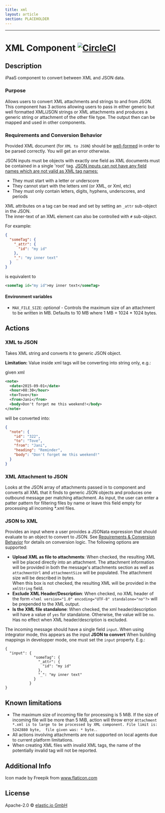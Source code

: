 ```yaml
---
title: xml
layout: article
section: PLACEHOLDER
---
```

---

# XML Component [![CircleCI](https://circleci.com/gh/elasticio/xml-component.svg?style=svg)](https://circleci.com/gh/elasticio/xml-component)

## Description
iPaaS component to convert between XML and JSON data. 

### Purpose
Allows users to convert XML attachments and strings to and from JSON.
This component has 3 actions allowing users to pass in either generic but well formatted XML/JSON strings or XML attachments 
and produces a generic string or attachment of the other file type. The output then can be mapped and used in other components.

### Requirements and Conversion Behavior
Provided XML document (for `XML to JSON`) should be [well-formed](https://en.wikipedia.org/wiki/Well-formed_document) 
in order to be parsed correctly. You will get an error otherwise. 

JSON inputs must be objects with exactly one field as XML documents must be contained in a single 'root' tag. 
[JSON inputs can not have any field names which are not valid as XML tag names:](https://www.w3schools.com/xml/xml_elements.asp) 
* They must start with a letter or underscore
* They cannot start with the letters xml (or XML, or Xml, etc)
* They must only contain letters, digits, hyphens, underscores, and periods

XML attributes on a tag can be read and set by setting an `_attr` sub-object in the JSON.  
The inner-text of an XML element can also be controlled with `#` sub-object.

For example:
```json
{
  "someTag": {
    "_attr": {
      "id": "my id"
    },
    "_": "my inner text"
  }
}
```
is equivalent to
```xml
<someTag id="my id">my inner text</someTag>
```

#### Environment variables 
* `MAX_FILE_SIZE`: *optional* - Controls the maximum size of an attachment to be written in MB. 
Defaults to 10 MB where 1 MB = 1024 * 1024 bytes.

## Actions

### XML to JSON
Takes XML string and converts it to generic JSON object.

**Limitation:**
Value inside xml tags will be converting into string only, e.g.:   

given xml
```xml
<note>
  <date>2015-09-01</date>
  <hour>08:30</hour>
  <to>Tove</to>
  <from>Jani</from>
  <body>Don't forget me this weekend!</body>
</note>
```

will be converted into:
```json
{
  "note": {
    "id": "322",
    "to": "Tove",
    "from": "Jani",
    "heading": "Reminder",
    "body": "Don't forget me this weekend!"
  }
}
```

### XML Attachment to JSON
Looks at the JSON array of attachments passed in to component and converts all XML that it finds to generic JSON objects 
and produces one outbound message per matching attachment. As input, the user can enter a patter pattern for filtering 
files by name or leave this field empty for processing all incoming *.xml files.  

### JSON to XML 
Provides an input where a user provides a JSONata expression that should evaluate to an object to convert to JSON. 
See [Requirements & Conversion Behavior](#requirements-and-conversion-behavior) for details on conversion logic.
The following options are supported:
* **Upload XML as file to attachments**: When checked, the resulting XML will be placed directly into an attachment.
The attachment information will be provided in both the message's attachments section as well as `attachmentUrl` and `attachmentSize`
will be populated. The attachment size will be described in bytes.  
When this box is not checked, the resulting XML will be provided in the `xmlString` field.
* **Exclude XML Header/Description**: When checked, no XML header of the form `<?xml version="1.0" encoding="UTF-8" standalone="no"?>` will be prepended to the XML output.
* **Is the XML file standalone**: When checked, the xml header/description will have a value of `yes` for standalone. Otherwise, the value will be `no`. Has no effect when XML header/description is excluded.

The incoming message should have a single field `input`. When using integrator mode, this appears as the input **JSON to convert** When building mappings in developper mode, one must set the `input` property. E.g.:
```
{
  "input": {
             "someTag": {
               "_attr": {
                 "id": "my id"
               },
               "_": "my inner text"
             }
           }
}
```

## Known limitations
 - The maximum size of incoming file for processing is 5 MiB. If the size of incoming file will be more than 5 MiB, 
 action will throw error `Attachment *.xml is to large to be processed by XML component. File limit is: 5242880 byte, 
 file given was: * byte.`. 
 - All actions involving attachments are not supported on local agents due to current platform limitations.
 - When creating XML files with invalid XML tags, the name of the potentially invalid tag will not be reported.
 
## Additional Info
Icon made by Freepik from www.flaticon.com 

## License

Apache-2.0 © [elastic.io GmbH](https://elastic.io)
